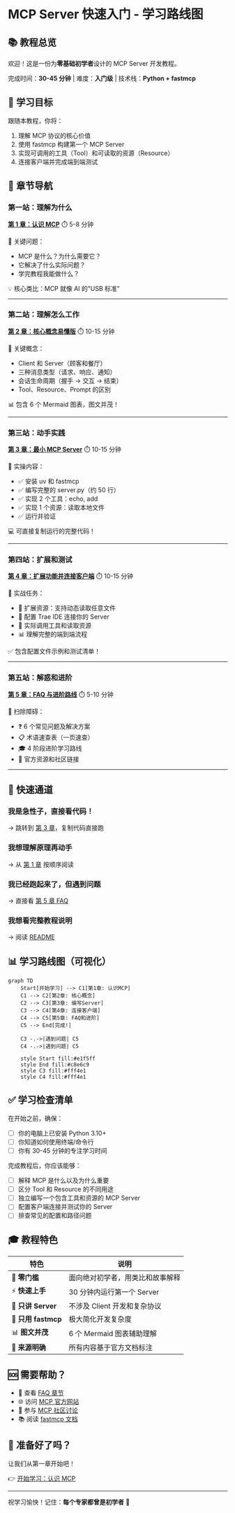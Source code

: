 # MCP Server 快速入门 - 学习路线图

## 📚 教程总览

欢迎！这是一份为**零基础初学者**设计的 MCP Server 开发教程。

完成时间：**30-45 分钟** | 难度：**入门级** | 技术栈：**Python + fastmcp**

## 🎯 学习目标

跟随本教程，你将：
1. 理解 MCP 协议的核心价值
2. 使用 fastmcp 构建第一个 MCP Server
3. 实现可调用的工具（Tool）和可读取的资源（Resource）
4. 连接客户端并完成端到端测试

## 📖 章节导航

### 第一站：理解为什么
[**第 1 章：认识 MCP**](./01-what-and-why-mcp.md) ⏱️ 5-8 分钟

🔑 关键问题：
- MCP 是什么？为什么需要它？
- 它解决了什么实际问题？
- 学完教程我能做什么？

💡 核心类比：MCP 就像 AI 的"USB 标准"

---

### 第二站：理解怎么工作
[**第 2 章：核心概念易懂版**](./02-mcp-basics-concepts.md) ⏱️ 10-15 分钟

🔑 关键概念：
- Client 和 Server（顾客和餐厅）
- 三种消息类型（请求、响应、通知）
- 会话生命周期（握手 → 交互 → 结束）
- Tool、Resource、Prompt 的区别

📊 包含 6 个 Mermaid 图表，图文并茂！

---

### 第三站：动手实践
[**第 3 章：最小 MCP Server**](./03-fastmcp-quickstart.md) ⏱️ 10-15 分钟

🔑 实操内容：
- ✅ 安装 uv 和 fastmcp
- ✅ 编写完整的 server.py（约 50 行）
- ✅ 实现 2 个工具：echo, add
- ✅ 实现 1 个资源：读取本地文件
- ✅ 运行并验证

💻 可直接复制运行的完整代码！

---

### 第四站：扩展和测试
[**第 4 章：扩展功能并连接客户端**](./04-extend-and-use.md) ⏱️ 10-15 分钟

🔑 实战任务：
- 🔧 扩展资源：支持动态读取任意文件
- 🔌 配置 Trae IDE 连接你的 Server
- 🧪 实际调用工具和读取资源
- 📊 理解完整的端到端流程

✅ 包含配置文件示例和测试清单！

---

### 第五站：解惑和进阶
[**第 5 章：FAQ 与进阶路线**](./05-faq-and-next.md) ⏱️ 5-10 分钟

🔑 扫除障碍：
- ❓ 6 个常见问题及解决方案
- 📋 术语速查表（一页速查）
- 🎓 4 阶段进阶学习路线
- 🔗 官方资源和社区链接

---

## 🚀 快速通道

### 我是急性子，直接看代码！
→ 跳转到 [第 3 章](./03-fastmcp-quickstart.md)，复制代码直接跑

### 我想理解原理再动手
→ 从 [第 1 章](./01-what-and-why-mcp.md) 按顺序阅读

### 我已经跑起来了，但遇到问题
→ 直接看 [第 5 章 FAQ](./05-faq-and-next.md)

### 我想看完整教程说明
→ 阅读 [README](./README.md)

## 📊 学习路线图（可视化）

```mermaid
graph TD
    Start[开始学习] --> C1[第1章: 认识MCP]
    C1 --> C2[第2章: 核心概念]
    C2 --> C3[第3章: 编写Server]
    C3 --> C4[第4章: 连接客户端]
    C4 --> C5[第5章: FAQ和进阶]
    C5 --> End[完成!]

    C3 -.->|遇到问题| C5
    C4 -.->|遇到问题| C5

    style Start fill:#e1f5ff
    style End fill:#c8e6c9
    style C3 fill:#fff4e1
    style C4 fill:#fff4e1
```

## ✅ 学习检查清单

在开始之前，确保：
- [ ] 你的电脑上已安装 Python 3.10+
- [ ] 你知道如何使用终端/命令行
- [ ] 你有 30-45 分钟的专注学习时间

完成教程后，你应该能够：
- [ ] 解释 MCP 是什么以及为什么重要
- [ ] 区分 Tool 和 Resource 的不同用途
- [ ] 独立编写一个包含工具和资源的 MCP Server
- [ ] 配置客户端连接并测试你的 Server
- [ ] 排查常见的配置和路径问题

## 🎓 教程特色

| 特色 | 说明 |
|------|------|
| 🎯 **零门槛** | 面向绝对初学者，用类比和故事解释 |
| ⚡ **快速上手** | 30 分钟内运行第一个 Server |
| 🔧 **只讲 Server** | 不涉及 Client 开发和复杂协议 |
| 🐍 **只用 fastmcp** | 极大简化开发复杂度 |
| 📊 **图文并茂** | 6 个 Mermaid 图表辅助理解 |
| 📝 **来源明确** | 所有内容基于官方文档标注 |

## 🆘 需要帮助？

- 📖 查看 [FAQ 章节](./05-faq-and-next.md)
- 🌐 访问 [MCP 官方网站](https://modelcontextprotocol.io)
- 💬 参与 [MCP 社区讨论](https://github.com/modelcontextprotocol/specification/discussions)
- 📚 阅读 [fastmcp 文档](https://gofastmcp.com)

## 🎉 准备好了吗？

让我们从第一章开始吧！

👉 [开始学习：认识 MCP](./01-what-and-why-mcp.md)

---

祝学习愉快！记住：**每个专家都曾是初学者** 🚀
